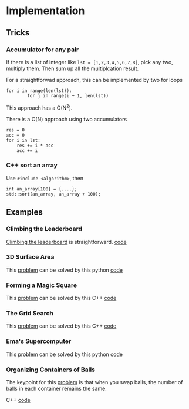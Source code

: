 # Implementation

## Tricks

### Accumulator for any pair
If there is a list of integer like
```lst = [1,2,3,4,5,6,7,8]```, pick any two, multiply them. Then sum up all the multiplcation
result.

For a straightforwad approach, this can be implemented by two for loops

``` 
for i in range(len(lst)):
        for j in range(i + 1, len(lst))
```
This approach has a O(N<sup>2</sup>). 

There is a O(N) approach using two accumulators
```
res = 0
acc = 0
for i in lst:
    res += i * acc
    acc += i
```
### C++ sort an array
Use ```#include <algorithm>```, then 
```
int an_array[100] = {....};
std::sort(an_array, an_array + 100);
```
        
## Examples

### Climbing the Leaderboard
[Climbing the leaderboard](https://www.hackerrank.com/challenges/climbing-the-leaderboard/problem) is straightforward.
[code](climbing_the_leaderboard.py)

### 3D Surface Area
This [problem](https://www.hackerrank.com/challenges/3d-surface-area/problem) can be solved 
by this python [code](3d_surface_area.py)

### Forming a Magic Square
This [problem](https://www.hackerrank.com/challenges/magic-square-forming/problem) can be solved
by this C++ [code](magic_square_forming.cpp)

### The Grid Search
This [problem](https://www.hackerrank.com/challenges/the-grid-search/problem) can be solved by 
this C++ [code](the_grid_search.cpp)

### Ema's Supercomputer
This [problem](https://www.hackerrank.com/challenges/two-pluses/problem) can be solved by
this python [code](emas_supercomputer.py)

### Organizing Containers of Balls
The keypoint for this [problem](https://www.hackerrank.com/challenges/organizing-containers-of-balls/copy-from/128756445) 
is that when you swap balls, the number of balls in each container remains the same. 

C++ [code](organizing_containers_of_balls.cpp)